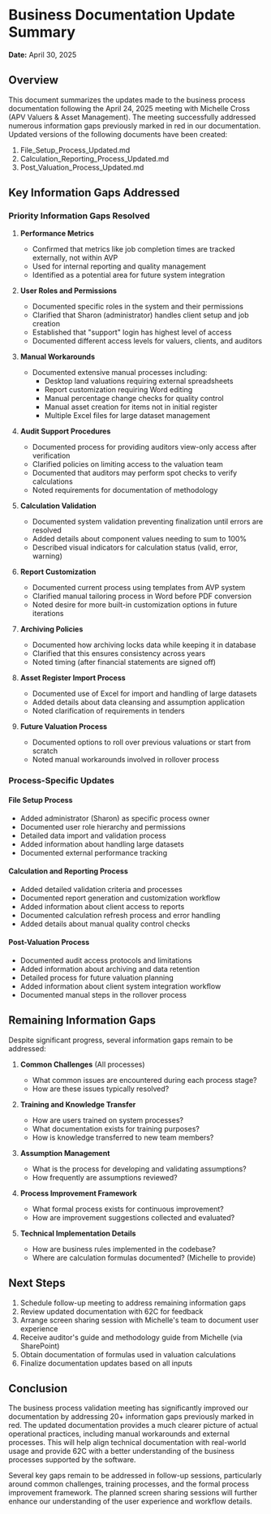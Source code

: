 # Business Documentation Update Summary
**Date:** April 30, 2025

## Overview

This document summarizes the updates made to the business process documentation following the April 24, 2025 meeting with Michelle Cross (APV Valuers & Asset Management). The meeting successfully addressed numerous information gaps previously marked in red in our documentation. Updated versions of the following documents have been created:

1. File_Setup_Process_Updated.md
2. Calculation_Reporting_Process_Updated.md
3. Post_Valuation_Process_Updated.md

## Key Information Gaps Addressed

### Priority Information Gaps Resolved

1. **Performance Metrics**
   - Confirmed that metrics like job completion times are tracked externally, not within AVP
   - Used for internal reporting and quality management
   - Identified as a potential area for future system integration

2. **User Roles and Permissions**
   - Documented specific roles in the system and their permissions
   - Clarified that Sharon (administrator) handles client setup and job creation
   - Established that "support" login has highest level of access
   - Documented different access levels for valuers, clients, and auditors

3. **Manual Workarounds**
   - Documented extensive manual processes including:
     - Desktop land valuations requiring external spreadsheets
     - Report customization requiring Word editing
     - Manual percentage change checks for quality control
     - Manual asset creation for items not in initial register
     - Multiple Excel files for large dataset management

4. **Audit Support Procedures**
   - Documented process for providing auditors view-only access after verification
   - Clarified policies on limiting access to the valuation team
   - Documented that auditors may perform spot checks to verify calculations
   - Noted requirements for documentation of methodology

5. **Calculation Validation**
   - Documented system validation preventing finalization until errors are resolved
   - Added details about component values needing to sum to 100%
   - Described visual indicators for calculation status (valid, error, warning)

6. **Report Customization**
   - Documented current process using templates from AVP system
   - Clarified manual tailoring process in Word before PDF conversion
   - Noted desire for more built-in customization options in future iterations

7. **Archiving Policies**
   - Documented how archiving locks data while keeping it in database
   - Clarified that this ensures consistency across years
   - Noted timing (after financial statements are signed off)

8. **Asset Register Import Process**
   - Documented use of Excel for import and handling of large datasets
   - Added details about data cleansing and assumption application
   - Noted clarification of requirements in tenders

9. **Future Valuation Process**
   - Documented options to roll over previous valuations or start from scratch
   - Noted manual workarounds involved in rollover process

### Process-Specific Updates

#### File Setup Process
- Added administrator (Sharon) as specific process owner
- Documented user role hierarchy and permissions
- Detailed data import and validation process
- Added information about handling large datasets
- Documented external performance tracking

#### Calculation and Reporting Process
- Added detailed validation criteria and processes
- Documented report generation and customization workflow
- Added information about client access to reports
- Documented calculation refresh process and error handling
- Added details about manual quality control checks

#### Post-Valuation Process
- Documented audit access protocols and limitations
- Added information about archiving and data retention
- Detailed process for future valuation planning
- Added information about client system integration workflow
- Documented manual steps in the rollover process

## Remaining Information Gaps

Despite significant progress, several information gaps remain to be addressed:

1. **Common Challenges** (All processes)
   - What common issues are encountered during each process stage?
   - How are these issues typically resolved?

2. **Training and Knowledge Transfer**
   - How are users trained on system processes?
   - What documentation exists for training purposes?
   - How is knowledge transferred to new team members?

3. **Assumption Management**
   - What is the process for developing and validating assumptions?
   - How frequently are assumptions reviewed?

4. **Process Improvement Framework**
   - What formal process exists for continuous improvement?
   - How are improvement suggestions collected and evaluated?

5. **Technical Implementation Details**
   - How are business rules implemented in the codebase?
   - Where are calculation formulas documented? (Michelle to provide)

## Next Steps

1. Schedule follow-up meeting to address remaining information gaps
2. Review updated documentation with 62C for feedback
3. Arrange screen sharing session with Michelle's team to document user experience
4. Receive auditor's guide and methodology guide from Michelle (via SharePoint)
5. Obtain documentation of formulas used in valuation calculations
6. Finalize documentation updates based on all inputs

## Conclusion

The business process validation meeting has significantly improved our documentation by addressing 20+ information gaps previously marked in red. The updated documentation provides a much clearer picture of actual operational practices, including manual workarounds and external processes. This will help align technical documentation with real-world usage and provide 62C with a better understanding of the business processes supported by the software.

Several key gaps remain to be addressed in follow-up sessions, particularly around common challenges, training processes, and the formal process improvement framework. The planned screen sharing sessions will further enhance our understanding of the user experience and workflow details.